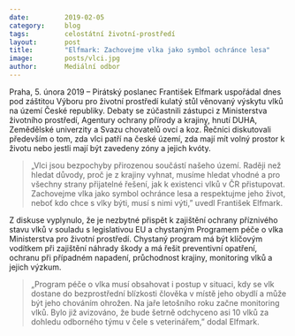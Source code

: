 ```yaml
---
date:         2019-02-05
category:     blog
tags:         celostátní životní-prostředí
layout:       post
title:        "Elfmark: Zachovejme vlka jako symbol ochránce lesa"
image:        posts/vlci.jpg
author:       Mediální odbor
---
```


Praha, 5. února 2019 – Pirátský poslanec František Elfmark uspořádal dnes pod záštitou Výboru pro životní prostředí kulatý stůl věnovaný výskytu vlků na území České republiky. Debaty se zúčastnili zástupci z Ministerstva životního prostředí, Agentury ochrany přírody a krajiny, hnutí DUHA, Zemědělské univerzity a Svazu chovatelů ovcí a koz. Řečníci diskutovali především o tom, zda vlci patří na české území, zda mají mít volný prostor k životu nebo jestli mají být zavedeny zóny a jejich kvóty. 

> „Vlci jsou bezpochyby přirozenou součástí našeho území. Raději než hledat důvody, proč je z krajiny vyhnat, musíme hledat vhodné a pro všechny strany přijatelné řešení, jak k existenci vlků v ČR přistupovat. Zachovejme vlka jako symbol ochránce lesa a respektujme jeho život, neboť kdo chce s vlky býti, musí s nimi výti,” uvedl František Elfmark.

Z diskuse vyplynulo, že je nezbytné přispět k zajištění ochrany příznivého stavu vlků v souladu s legislativou EU a chystaným Programem péče o vlka Ministerstva pro životní prostředí. Chystaný program má být klíčovým vodítkem při zajištění náhrady škody a má řešit preventivní opatření, ochranu při případném napadení, průchodnost krajiny, monitoring vlků a jejich výzkum.

> „Program péče o vlka musí obsahovat i postup v situaci, kdy se vlk dostane do bezprostřední blízkosti člověka v místě jeho obydlí a může být jeho chováním ohrožen. Na jaře letošního roku začne monitoring vlků. Bylo již avizováno, že bude šetrně odchyceno asi 10 vlků za dohledu odborného týmu v čele s veterinářem,” dodal Elfmark.
